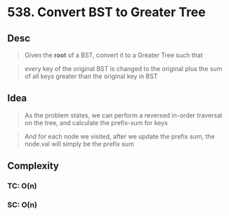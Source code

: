 # 538. Convert BST to Greater Tree

## Desc

> Given the **root** of a BST, convert it to a Greater Tree such that

> every key of the original BST is changed to the original plus the sum of all keys greater than the original key in BST

## Idea

> As the problem states, we can perform a reversed in-order traversal on the tree, and calculate the prefix-sum for keys

> And for each node we visited, after we update the prefix sum, the node.val will simply be the prefix sum

## Complexity

### TC: O(n)

### SC: O(n)